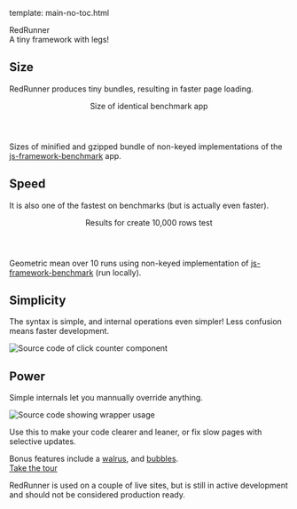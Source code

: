   template: main-no-toc.html

<div class="homepage">
  <div class="logo">
  <!--
    <div class="logo__logo">
      <img class="logo__image" src="/static/img/avatar.svg" alt="RedRunner" />
    </div>
    -->
    <div class="logo__text">
      <div class="logo__name">RedRunner</div>
      <div class="logo__slogan">A tiny framework with legs!</div>
    </div>
  </div>

  <div class="info">
    <div class="pure-g">
      <div class="pure-u-1 pure-u-sm-1-2">
        <div class="info__block">
          <h2>Size</h2>
          <p>
            RedRunner produces tiny bundles, resulting in faster page loading.
          </p>
          <div class="stats_div">
            <header>Size of identical benchmark app</header>
            <div class="stats_table" id="framework_size_chart"></div>
            <footer>
              Sizes of minified and gzipped bundle of non-keyed implementations of the <a href="https://github.com/krausest/js-framework-benchmark">js-framework-benchmark</a> app.
            </footer>
          </div>
        </div>
      </div>
      <div class="pure-u-1 pure-u-sm-1-2">
        <div class="info__block">
          <h2>Speed</h2>
          <p>
            It is also one of the fastest on benchmarks (but is actually even faster).
          </p>
          <div class="stats_div">
            <header>Results for create 10,000 rows test</header>
            <div class="stats_table" id="framework_speed_chart"></div>
            <footer>
              Geometric mean over 10 runs using non-keyed implementation of <a href="https://github.com/krausest/js-framework-benchmark">js-framework-benchmark</a> (run locally).
            </footer>
          </div>
        </div>
      </div>
    </div>
  </div>


  <div class="info">
    <div class="pure-g">
      <div class="pure-u-1 pure-u-sm-1-2">
        <div class="info__block">
          <h2>Simplicity</h2>
          <p>
            The syntax is simple, and internal operations even simpler!
            Less confusion means faster development.
          </p>
          <img src="/static/img/click-counter.png" alt="Source code of click counter component">
        </div>
      </div>
      <div class="pure-u-1 pure-u-sm-1-2">
        <div class="info__block">
        <h2>Power</h2>
          <p>
            Simple internals let you mannually override anything.
          </p>
          <img src="/static/img/wrapper.png" alt="Source code showing wrapper usage">
          <p>
            Use this to make your code clearer and leaner, or fix slow pages with selective updates.
          </p>
          <!-- 
          <p>
            Most of the time RedRunner feels like any other declarative framework, 
            but its unique design also gives you full control when you need it.
          </p>
          All of these are quite trivial:
          <ul>
            <li>Selective or partial component updates.</li>
            <li>Fine control of element updates.</li>
            <li>Optimising how DOM is recycled.</li>
          </ul>
          <p>
            This lets you fix performance issues in minutes rather than days, without making a mess of your code.
          </p>
          -->
        </div>
      </div>
    </div>
  </div>


  <div class="sub-text">
    Bonus features include a <a href="/tour#the-walrus">walrus</a>, and <a href="/tour#bubbles">bubbles</a>.
  </div>

  <div class="call-to-action">
    <a href="/tour/at-a-glance">Take the tour</a>
    <p>
      RedRunner is used on a couple of live sites, 
      but is still in active development and should not be considered production ready.
    </p>
  </div>
</div>


<script type="text/javascript">
  drawChart(frameworkStats, "createRows", "framework_speed_chart", "ms");
  drawChart(frameworkStats, "size", "framework_size_chart", " kB");
</script>